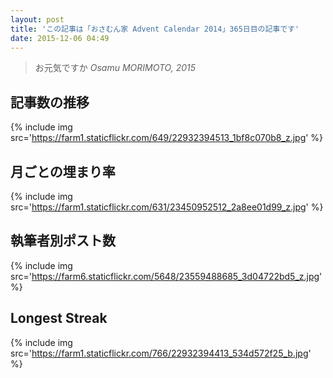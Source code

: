 ```yaml
---
layout: post
title: 'この記事は「おさむん家 Advent Calendar 2014」365日目の記事です'
date: 2015-12-06 04:49
---
```


> お元気ですか
<cite>Osamu MORIMOTO, 2015</cite>

## 記事数の推移

{% include img src='https://farm1.staticflickr.com/649/22932394513_1bf8c070b8_z.jpg' %}

## 月ごとの埋まり率

{% include img src='https://farm1.staticflickr.com/631/23450952512_2a8ee01d99_z.jpg' %}

## 執筆者別ポスト数

{% include img src='https://farm6.staticflickr.com/5648/23559488685_3d04722bd5_z.jpg' %}

## Longest Streak

{% include img src='https://farm1.staticflickr.com/766/22932394413_534d572f25_b.jpg' %}

